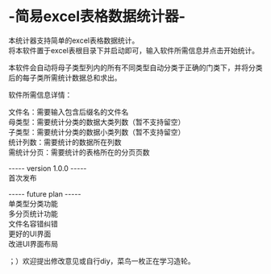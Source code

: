 # -简易excel表格数据统计器-

本统计器支持简单的excel表格数据统计。  
将本软件置于excel表根目录下并启动即可，输入软件所需信息并点击开始统计。  

本软件会自动将母子类型列内的所有不同类型自动分类于正确的门类下，并将分类后的每子类所需统计数据总和求出。  

软件所需信息详情：  

文件名：需要输入包含后缀名的文件名  
母类型：需要统计分类的数据大类列数（暂不支持留空）  
子类型：需要统计分类的数据小类列数（暂不支持留空）  
统计列数：需要统计的数据所在列数  
需统计分页：需要统计的表格所在的分页页数  

----- version 1.0.0 -----  
首次发布  

----- future plan -----  
单类型分类功能  
多分页统计功能  
文件名容错纠错  
更好的UI界面  
改进UI界面布局  

；）欢迎提出修改意见或自行diy，菜鸟一枚正在学习造轮。
